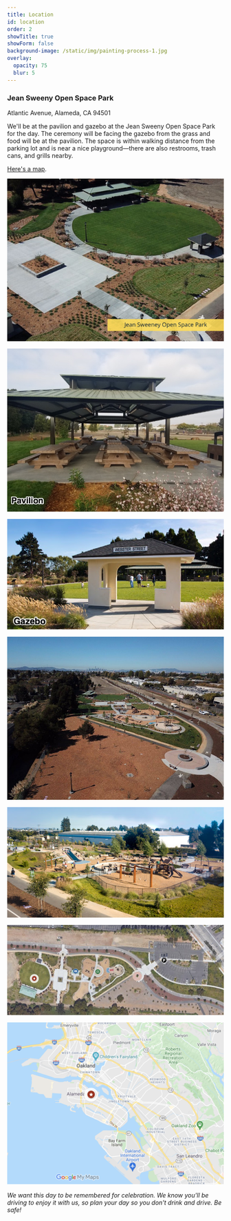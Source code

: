```yaml
---
title: Location
id: location
order: 2
showTitle: true
showForm: false
background-image: /static/img/painting-process-1.jpg
overlay:
  opacity: 75
  blur: 5
---
```

### Jean Sweeny Open Space Park

Atlantic Avenue, Alameda, CA 94501

We'll be at the pavilion and gazebo at the Jean Sweeny Open Space Park for the day. The ceremony will be facing the gazebo from the grass and food will be at the pavilion. The space is within walking distance from the parking lot and is near a nice playground—there are also restrooms, trash cans, and grills nearby.

[Here's a map](https://www.google.com/maps/d/edit?mid=1ZA5D5Z1y6qPEWDkj9keCCkz03sdEfNdm&usp=sharing).

![](/static/img/skitch.png)

![](/static/img/3-pavillion.jpeg)

![](/static/img/4-gazebo.jpeg)

![](/static/img/6-view-of-park-and-playground.jpeg)

![](/static/img/playground-1.jpeg)

![](/static/img/screen-shot-2021-10-03-at-1.32.16-pm.png)

![](/static/img/screen-shot-2021-10-03-at-1.21.59-pm.png)

*We want this day to be remembered for celebration. We know you'll be driving to enjoy it with us, so plan your day so you don't drink and drive.  Be safe!*